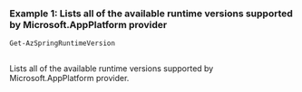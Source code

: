 ### Example 1: Lists all of the available runtime versions supported by Microsoft.AppPlatform provider
```powershell
Get-AzSpringRuntimeVersion
```

```output
```

Lists all of the available runtime versions supported by Microsoft.AppPlatform provider.